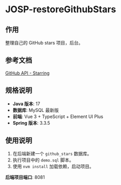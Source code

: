 # JOSP-restoreGithubStars

## 作用
整理自己的 GitHub stars 项目，后台。

## 参考文档
[GitHub API - Starring](https://docs.github.com/zh/rest/activity/starring?apiVersion=2022-11-28)

## 规格说明
- **Java 版本**: 17
- **数据库**: MySQL 最新版
- **前端**: Vue 3 + TypeScript + Element UI Plus
- **Spring 版本**: 3.3.5

## 使用说明
1. 在后端新建一个 `github_stars` 数据库。
2. 执行项目中的 `demo.sql` 脚本。
3. 使用 `nvm install` 加载依赖，启动项目。

**后端项目端口**: 8081

